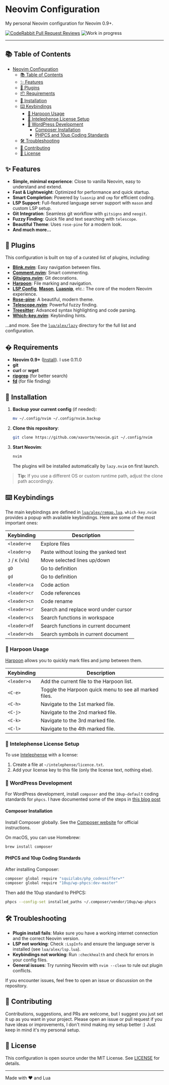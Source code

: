 
# Neovim Configuration

My personal Neovim configuration for Neovim 0.9+.

[![CodeRabbit Pull Request Reviews](https://img.shields.io/coderabbit/prs/github/xavortm/neovim?utm_source=oss&utm_medium=github&utm_campaign=xavortm%2Fneovim&labelColor=171717&color=FF570A&link=https%3A%2F%2Fcoderabbit.ai&label=CodeRabbit+Reviews)](https://coderabbit.ai)
![Work in progress](https://img.shields.io/badge/work_in_progress-blue)

---

## 📚 Table of Contents


- [Neovim Configuration](#neovim-configuration)
  - [📚 Table of Contents](#-table-of-contents)
  - [✨ Features](#-features)
  - [🔌 Plugins](#-plugins)
  - [📦 Requirements](#-requirements)
  - [🚀 Installation](#-installation)
  - [⌨️ Keybindings](#️-keybindings)
    - [📌 Harpoon Usage](#-harpoon-usage)
    - [🧩 Intelephense License Setup](#-intelephense-license-setup)
    - [📝 WordPress Development](#-wordpress-development)
      - [Composer Installation](#composer-installation)
      - [PHPCS and 10up Coding Standards](#phpcs-and-10up-coding-standards)
  - [🛠️ Troubleshooting](#️-troubleshooting)
  - [🤝 Contributing](#-contributing)
  - [📄 License](#-license)



## ✨ Features

- **Simple, minimal experience**: Close to vanilla Neovim, easy to understand and extend.
- **Fast & Lightweight**: Optimized for performance and quick startup.
- **Smart Completion**: Powered by `luasnip` and `cmp` for efficient coding.
- **LSP Support**: Full-featured language server support with `mason` and custom LSP setup.
- **Git Integration**: Seamless git workflow with `gitsigns` and `neogit`.
- **Fuzzy Finding**: Quick file and text searching with `telescope`.
- **Beautiful Theme**: Uses `rose-pine` for a modern look.
- **And much more...**

## 🔌 Plugins

This configuration is built on top of a curated list of plugins, including:

- **[Blink.nvim](https://github.com/xavortm/blink.nvim)**: Easy navigation between files.
- **[Comment.nvim](https://github.com/numToStr/Comment.nvim)**: Smart commenting.
- **[Gitsigns.nvim](https://github.com/lewis6991/gitsigns.nvim)**: Git decorations.
- **[Harpoon](https://github.com/ThePrimeagen/harpoon)**: File marking and navigation.
- **[LSP Config](https://github.com/neovim/nvim-lspconfig)**, **[Mason](https://github.com/williamboman/mason.nvim)**, **[Luasnip](https://github.com/L3MON4D3/LuaSnip)**, etc.: The core of the modern Neovim experience.
- **[Rose-pine](https://github.com/rose-pine/neovim)**: A beautiful, modern theme.
- **[Telescope.nvim](https://github.com/nvim-telescope/telescope.nvim)**: Powerful fuzzy finding.
- **[Treesitter](https://github.com/nvim-treesitter/nvim-treesitter)**: Advanced syntax highlighting and code parsing.
- **[Which-key.nvim](https://github.com/folke/which-key.nvim)**: Keybinding hints.

...and more. See the [`lua/alex/lazy`](lua/alex/lazy) directory for the full list and configuration.

## � Requirements

- **Neovim 0.9+** ([Install](https://github.com/neovim/neovim/releases)). I use 0.11.0
- **git**
- **curl** or **wget**
- **[ripgrep](https://github.com/BurntSushi/ripgrep)** (for better search)
- **[fd](https://github.com/sharkdp/fd)** (for file finding)

## 🚀 Installation

1. **Backup your current config** (if needed):
    ```bash
    mv ~/.config/nvim ~/.config/nvim.backup
    ```
2. **Clone this repository**:
    ```bash
    git clone https://github.com/xavortm/neovim.git ~/.config/nvim
    ```
3. **Start Neovim**:
    ```bash
    nvim
    ```
    The plugins will be installed automatically by `lazy.nvim` on first launch.

> **Tip:** If you use a different OS or custom runtime path, adjust the clone path accordingly.

## ⌨️ Keybindings

The main keybindings are defined in [`lua/alex/remap.lua`](lua/alex/remap.lua). `which-key.nvim` provides a popup with available keybindings. Here are some of the most important ones:

| Keybinding      | Description                            |
| --------------- | -------------------------------------- |
| `<leader>e`     | Explore files                          |
| `<leader>p`     | Paste without losing the yanked text   |
| `J` / `K` (vis) | Move selected lines up/down            |
| `gD`            | Go to definition                       |
| `gd`            | Go to definition                       |
| `<leader>ca`    | Code action                            |
| `<leader>cr`    | Code references                        |
| `<leader>cn`    | Code rename                            |
| `<leader>sr`    | Search and replace word under cursor   |
| `<leader>cs`    | Search functions in workspace          |
| `<leader>df`    | Search functions in current document   |
| `<leader>ds`    | Search symbols in current document     |

### 📌 Harpoon Usage

[Harpoon](https://github.com/ThePrimeagen/harpoon) allows you to quickly mark files and jump between them.

| Keybinding    | Description                                            |
| ------------- | ------------------------------------------------------ |
| `<leader>a`   | Add the current file to the Harpoon list.              |
| `<C-e>`       | Toggle the Harpoon quick menu to see all marked files. |
| `<C-h>`       | Navigate to the 1st marked file.                       |
| `<C-j>`       | Navigate to the 2nd marked file.                       |
| `<C-k>`       | Navigate to the 3rd marked file.                       |
| `<C-l>`       | Navigate to the 4th marked file.                       |

### 🧩 Intelephense License Setup

To use [Intelephense](https://intelephense.com/) with a license:

1. Create a file at `~/intelephense/licence.txt`.
2. Add your license key to this file (only the license text, nothing else).

### 📝 WordPress Development

For WordPress development, install `composer` and the `10up-default` coding standards for `phpcs`. I have documented some of the steps in [this blog post](https://xavortm.com/php_cs-in-neovim/)

#### Composer Installation

Install Composer globally. See the [Composer website](https://getcomposer.org/doc/00-intro.md#globally) for official instructions.

On macOS, you can use Homebrew:

```bash
brew install composer
```

#### PHPCS and 10up Coding Standards

After installing Composer:

```bash
composer global require "squizlabs/php_codesniffer=*"
composer global require "10up/wp-phpcs:dev-master"
```

Then add the 10up standard to PHPCS:

```bash
phpcs --config-set installed_paths ~/.composer/vendor/10up/wp-phpcs
```


## 🛠️ Troubleshooting

- **Plugin install fails**: Make sure you have a working internet connection and the correct Neovim version.
- **LSP not working**: Check `:LspInfo` and ensure the language server is installed (see `lua/alex/lsp.lua`).
- **Keybindings not working**: Run `:checkhealth` and check for errors in your config files.
- **General issues**: Try running Neovim with `nvim --clean` to rule out plugin conflicts.

If you encounter issues, feel free to open an issue or discussion on the repository.

## 🤝 Contributing

Contributions, suggestions, and PRs are welcome, but I suggest you just set it up as you want in your project. Please open an issue or pull request if you have ideas or improvements, I don\'t mind making my setup better :) Just keep in mind it\'s my personal setup.

## 📄 License

This configuration is open source under the MIT License. See [LICENSE](LICENSE) for details.

---

Made with ❤️ and Lua
